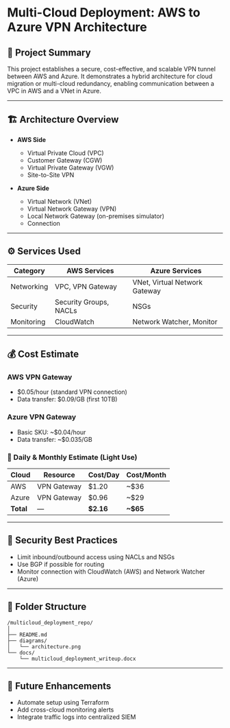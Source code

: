 # Multi-Cloud Deployment: AWS to Azure VPN Architecture

## 🧠 Project Summary
This project establishes a secure, cost-effective, and scalable VPN tunnel between AWS and Azure. It demonstrates a hybrid architecture for cloud migration or multi-cloud redundancy, enabling communication between a VPC in AWS and a VNet in Azure.

---

## 🏗️ Architecture Overview

- **AWS Side**
  - Virtual Private Cloud (VPC)
  - Customer Gateway (CGW)
  - Virtual Private Gateway (VGW)
  - Site-to-Site VPN

- **Azure Side**
  - Virtual Network (VNet)
  - Virtual Network Gateway (VPN)
  - Local Network Gateway (on-premises simulator)
  - Connection

---

## ⚙️ Services Used

| Category       | AWS Services             | Azure Services             |
|----------------|--------------------------|----------------------------|
| Networking     | VPC, VPN Gateway         | VNet, Virtual Network Gateway |
| Security       | Security Groups, NACLs   | NSGs                       |
| Monitoring     | CloudWatch               | Network Watcher, Monitor  |

---

## 💰 Cost Estimate

### AWS VPN Gateway
- $0.05/hour (standard VPN connection)
- Data transfer: $0.09/GB (first 10TB)

### Azure VPN Gateway
- Basic SKU: ~$0.04/hour
- Data transfer: ~$0.035/GB

### 🔢 Daily & Monthly Estimate (Light Use)
| Cloud  | Resource         | Cost/Day | Cost/Month |
|--------|------------------|----------|------------|
| AWS    | VPN Gateway      | $1.20    | ~$36       |
| Azure  | VPN Gateway      | $0.96    | ~$29       |
| **Total** | —              | **$2.16** | **~$65**   |

---

## 🔐 Security Best Practices
- Limit inbound/outbound access using NACLs and NSGs
- Use BGP if possible for routing
- Monitor connection with CloudWatch (AWS) and Network Watcher (Azure)

---

## 📁 Folder Structure
```
/multicloud_deployment_repo/
│
├── README.md
├── diagrams/
│   └── architecture.png
└── docs/
    └── multicloud_deployment_writeup.docx
```

---

## 🔧 Future Enhancements
- Automate setup using Terraform
- Add cross-cloud monitoring alerts
- Integrate traffic logs into centralized SIEM
